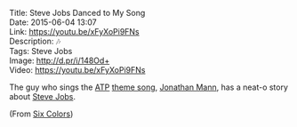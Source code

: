 Title: Steve Jobs Danced to My Song  
Date: 2015-06-04 13:07  
Link: https://youtu.be/xFyXoPi9FNs  
Description: 🎶  
Tags: Steve Jobs  
Image: http://d.pr/i/148Od+  
Video: https://youtu.be/xFyXoPi9FNs  

The guy who sings the [ATP][1] [theme song][2], [Jonathan Mann][3], has a neat-o story about [Steve Jobs][4].

(From [Six Colors][5])

[1]: http://atp.fm "Accidental Tech Podcast"
[2]: https://youtu.be/xFyXoPi9FNs "Steve Jobs Danced To My Song"
[3]: http://jonathanmann.net "Jonathan Mann"
[4]: /tags/Steve20%Jobs "Posts tagged 'Steve Jobs'"
[5]: http://sixcolors.com/link/2015/06/steve-jobs-danced-to-my-song/ "Source link from Six Colors"